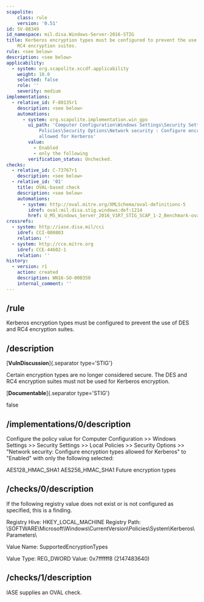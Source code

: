 ```yaml
---
scapolite:
    class: rule
    version: '0.51'
id: SV-88349
id_namespace: mil.disa.Windows-Server-2016-STIG
title: Kerberos encryption types must be configured to prevent the use of DES and
    RC4 encryption suites.
rule: <see below>
description: <see below>
applicability:
  - system: org.scapolite.xccdf.applicability
    weight: 10.0
    selected: false
    role: ''
    severity: medium
implementations:
  - relative_id: F-80135r1
    description: <see below>
    automations:
      - system: org.scapolite.implementation.win_gpo
        ui_path: 'Computer Configuration\Windows Settings\Security Settings\Local
            Policies\Security Options\Network security : Configure encryption types
            allowed for Kerberos'
        value:
          - Enabled
          - only the following
        verification_status: Unchecked.
checks:
  - relative_id: C-73767r1
    description: <see below>
  - relative_id: '01'
    title: OVAL-based check
    description: <see below>
    automations:
      - system: http://oval.mitre.org/XMLSchema/oval-definitions-5
        idref: oval:mil.disa.stig.windows:def:1214
        href: U_MS_Windows_Server_2016_V1R7_STIG_SCAP_1-2_Benchmark-oval.xml
crossrefs:
  - system: http://iase.disa.mil/cci
    idref: CCI-000803
    relation: ''
  - system: http://cce.mitre.org
    idref: CCE-44602-1
    relation: ''
history:
  - version: r1
    action: created
    description: WN16-SO-000350
    internal_comment: ''
---
```



## /rule

Kerberos encryption types must be configured to prevent the use of DES and RC4 encryption suites.

## /description

[**VulnDiscussion**]{.separator type='STIG'}

Certain encryption types are no longer considered secure. The DES and RC4 encryption suites must not be used for Kerberos encryption.

[**Documentable**]{.separator type='STIG'}

false

## /implementations/0/description

Configure the policy value for Computer Configuration >> Windows Settings >> Security Settings >> Local Policies >> Security Options >> "Network security: Configure encryption types allowed for Kerberos" to "Enabled" with only the following selected:

AES128_HMAC_SHA1
AES256_HMAC_SHA1
Future encryption types

## /checks/0/description

If the following registry value does not exist or is not configured as specified, this is a finding.

Registry Hive: HKEY_LOCAL_MACHINE
Registry Path: \SOFTWARE\Microsoft\Windows\CurrentVersion\Policies\System\Kerberos\Parameters\

Value Name: SupportedEncryptionTypes

Value Type: REG_DWORD
Value: 0x7ffffff8 (2147483640)

## /checks/1/description

IASE supplies an OVAL check.
